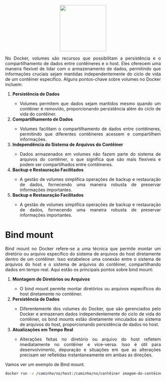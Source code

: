 <div align="center">
  <div>
    <img height = "150" width = "150" src="https://cdn.jsdelivr.net/gh/devicons/devicon/icons/docker/docker-original-wordmark.svg" />
  </div>
</div>

<p style="text-align: justify;">No Docker, volumes são recursos que possibilitam a persistência e o compartilhamento de dados entre contêineres e o host. Eles oferecem uma maneira flexível de lidar com o armazenamento de dados, permitindo que informações cruciais sejam mantidas independentemente do ciclo de vida de um contêiner específico. Alguns pontos-chave sobre volumes no Docker incluem:</p>

<ol>
  <li style="text-align: justify;"><b>Persistência de Dados</b></li>
  <ul>
    <li style="text-align: justify;">Volumes permitem que dados sejam mantidos mesmo quando um contêiner é removido, proporcionando persistência além do ciclo de vida do contêiner.</li>
  </ul>
  <li style="text-align: justify;"><b>Compartilhamento de Dados</b></li>
  <ul>
    <li style="text-align: justify;">Volumes facilitam o compartilhamento de dados entre contêineres, permitindo que diferentes contêineres acessem e compartilhem informações.</li>
  </ul>
  <li style="text-align: justify;"><b>Independência do Sistema de Arquivos do Contêiner</b></li>
  <ul>
    <li style="text-align: justify;">Dados armazenados em volumes não fazem parte do sistema de arquivos do contêiner, o que significa que são mais flexíveis e podem ser compartilhados entre contêineres.</li>
  </ul>
  <li style="text-align: justify;"><b>Backup e Restauração Facilitados</b></li>
  <ul>
    <li style="text-align: justify;">A gestão de volumes simplifica operações de backup e restauração de dados, fornecendo uma maneira robusta de preservar informações importantes.</li>
  </ul>
  <li style="text-align: justify;"><b>Backup e Restauração Facilitados</b></li>
  <ul>
    <li style="text-align: justify;">A gestão de volumes simplifica operações de backup e restauração de dados, fornecendo uma maneira robusta de preservar informações importantes.</li>
  </ul>
</ol>

<h1>Bind mount</h1>

<p style="text-align: justify;">Bind mount no Docker refere-se a uma técnica que permite montar um diretório ou arquivo específico do sistema de arquivos do host diretamente dentro de um contêiner. Isso estabelece uma conexão entre o sistema de arquivos do host e o sistema de arquivos do contêiner, compartilhando dados em tempo real. Aqui estão os principais pontos sobre bind mount:</p>

<ol>
  <li style="text-align: justify;"><b>Montagem de Diretórios ou Arquivos</b></li>
  <ul>
    <li style="text-align: justify;">O bind mount permite montar diretórios ou arquivos específicos do host diretamente no contêiner.</li>
  </ul>
  <li style="text-align: justify;"><b>Persistência de Dados</b></li>
  <ul>
    <li style="text-align: justify;">Diferentemente dos volumes do Docker, que são gerenciados pelo Docker e armazenam dados independentemente do ciclo de vida do contêiner, os bind mounts estão diretamente vinculados ao sistema de arquivos do host, proporcionando persistência de dados no host.</li>
  </ul>
  <li style="text-align: justify;"><b>Atualizações em Tempo Real</b></li>
  <ul>
    <li style="text-align: justify;">Alterações feitas no diretório ou arquivo do host refletem imediatamente no contêiner e vice-versa. Isso é útil para desenvolvimento, depuração e situações em que as alterações precisam ser refletidas instantaneamente em ambas as direções.</li>
  </ul>
</ol>

<p style="text-align: justify;">Vamos ver um exemplo de Bind mount.</p>

```bash
docker run -v /caminho/no/host:/caminho/no/contêiner imagem-do-contêiner
```
